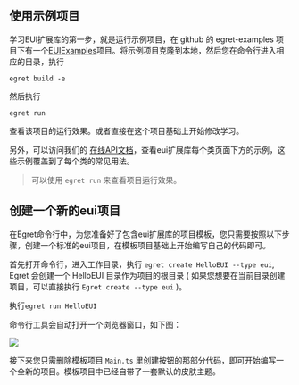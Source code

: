 ## 使用示例项目

学习EUI扩展库的第一步，就是运行示例项目，在 github 的 egret-examples 项目下有一个[EUIExamples](https://github.com/egret-labs/egret-examples/tree/rc/v2.5/EUIExample)项目。将示例项目克隆到本地，然后您在命令行进入相应的目录，执行 
```
egret build -e
``` 
然后执行
```
egret run
``` 
查看该项目的运行效果。或者直接在这个项目基础上开始修改学习。

另外，可以访问我们的 [在线API文档](http://developer.egret.com/cn/apidoc/)，查看eui扩展库每个类页面下方的示例，这些示例覆盖到了每个类的常见用法。

>可以使用 `egret run` 来查看项目运行效果。 

## 创建一个新的eui项目

在Egret命令行中，为您准备好了包含eui扩展库的项目模板，您只需要按照以下步骤，创建一个标准的eui项目，在模板项目基础上开始编写自己的代码即可。

首先打开命令行，进入工作目录，执行 `egret create HelloEUI --type eui`, Egret 会创建一个 HelloEUI 目录作为项目的根目录 ( 如果您想要在当前目录创建项目，可以直接执行 `Egret create --type eui` )。

执行`egret run HelloEUI`

命令行工具会自动打开一个浏览器窗口，如下图：

![](5600f2bad03a3.png)


接下来您只需删除模板项目 `Main.ts` 里创建按钮的那部分代码，即可开始编写一个全新的项目。模板项目中已经自带了一套默认的皮肤主题。
